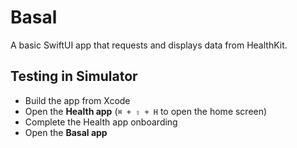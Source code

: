 # Basal

A basic SwiftUI app that requests and displays data from HealthKit.

## Testing in Simulator

- Build the app from Xcode
- Open the **Health app** (`⌘ + ⇧ + H` to open the home screen)
- Complete the Health app onboarding
- Open the **Basal app**
